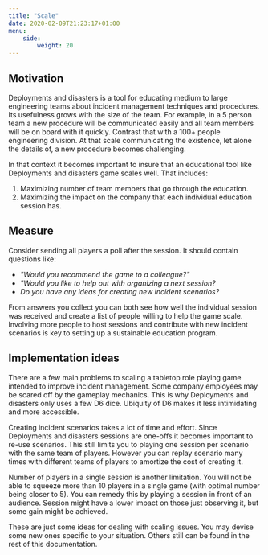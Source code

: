 ```yaml
---
title: "Scale"
date: 2020-02-09T21:23:17+01:00
menu:
    side:
        weight: 20
---
```


## Motivation

Deployments and disasters is a tool for educating medium to large engineering teams about incident management techniques and procedures. Its usefulness grows with the size of the team. For example, in a 5 person team a new procedure will be communicated easily and all team members will be on board with it quickly. Contrast that with a 100+ people engineering division. At that scale communicating the existence, let alone the details of, a new procedure becomes challenging.

In that context it becomes important to insure that an educational tool like Deployments and disasters game scales well. That includes:

1. Maximizing number of team members that go through the education.
1. Maximizing the impact on the company that each individual education session has.

## Measure

Consider sending all players a poll after the session. It should contain questions like:

* _"Would you recommend the game to a colleague?"_
* _"Would you like to help out with organizing a next session?_
* _Do you have any ideas for creating new incident scenarios?_

From answers you collect you can both see how well the individual session was received and create a list of people willing to help the game scale. Involving more people to host sessions and contribute with new incident scenarios is key to setting up a sustainable education program.

## Implementation ideas

There are a few main problems to scaling a tabletop role playing game intended to improve incident management. Some company employees may be scared off by the gameplay mechanics. This is why Deployments and disasters only uses a few D6 dice. Ubiquity of D6 makes it less intimidating and more accessible.

Creating incident scenarios takes a lot of time and effort. Since Deployments and disasters sessions are one-offs it becomes important to re-use scenarios. This still limits you to playing one session per scenario with the same team of players. However you can replay scenario many times with different teams of players to amortize the cost of creating it.

Number of players in a single session is another limitation. You will not be able to squeeze more than 10 players in a single game (with optimal number being closer to 5). You can remedy this by playing a session in front of an audience. Session might have a lower impact on those just observing it, but some gain might be achieved.

These are just some ideas for dealing with scaling issues. You may devise some new ones specific to your situation. Others still can be found in the rest of this documentation.